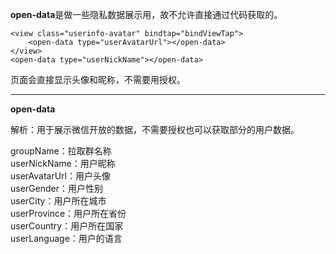 **open-data**是做一些隐私数据展示用，故不允许直接通过代码获取的。

```
<view class="userinfo-avatar" bindtap="bindViewTap">
    <open-data type="userAvatarUrl"></open-data>
</view>
<open-data type="userNickName"></open-data>
```

页面会直接显示头像和昵称，不需要用授权。

---

**open-data**

解析：用于展示微信开放的数据，不需要授权也可以获取部分的用户数据。

groupName：拉取群名称  
userNickName：用户昵称  
userAvatarUrl：用户头像  
userGender：用户性别  
userCity：用户所在城市  
userProvince：用户所在省份  
userCountry：用户所在国家  
userLanguage：用户的语言
